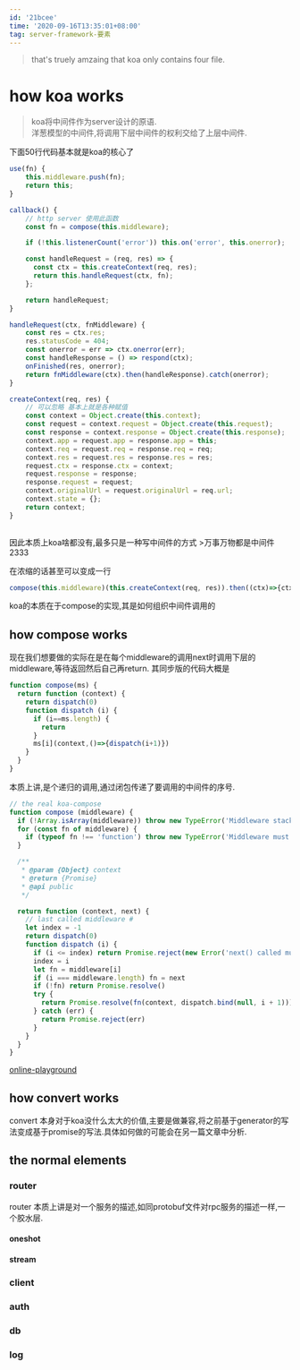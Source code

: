 ```yaml
---
id: '21bcee'
time: '2020-09-16T13:35:01+08:00'
tag: server-framework-要素
---
```

> that's truely amzaing that koa only contains four file.
# how koa works
> koa将中间件作为server设计的原语.  
> 洋葱模型的中间件,将调用下层中间件的权利交给了上层中间件.  

下面50行代码基本就是koa的核心了
```js
use(fn) {
    this.middleware.push(fn);
    return this;
}

callback() {
    // http server 使用此函数
    const fn = compose(this.middleware);

    if (!this.listenerCount('error')) this.on('error', this.onerror);

    const handleRequest = (req, res) => {
      const ctx = this.createContext(req, res);
      return this.handleRequest(ctx, fn);
    };

    return handleRequest;
}

handleRequest(ctx, fnMiddleware) {
    const res = ctx.res;
    res.statusCode = 404;
    const onerror = err => ctx.onerror(err);
    const handleResponse = () => respond(ctx);
    onFinished(res, onerror);
    return fnMiddleware(ctx).then(handleResponse).catch(onerror);
}

createContext(req, res) {
    // 可以忽略 基本上就是各种赋值
    const context = Object.create(this.context);
    const request = context.request = Object.create(this.request);
    const response = context.response = Object.create(this.response);
    context.app = request.app = response.app = this;
    context.req = request.req = response.req = req;
    context.res = request.res = response.res = res;
    request.ctx = response.ctx = context;
    request.response = response;
    response.request = request;
    context.originalUrl = request.originalUrl = req.url;
    context.state = {};
    return context;
}
  

```
因此本质上koa啥都没有,最多只是一种写中间件的方式 >万事万物都是中间件 2333

在浓缩的话甚至可以变成一行
```js
compose(this.middleware)(this.createContext(req, res)).then((ctx)=>{ctx.res.send(ctx.body)})
```
koa的本质在于compose的实现,其是如何组织中间件调用的
## how compose works
现在我们想要做的实际在是在每个middleware的调用next时调用下层的middleware,等待返回然后自己再return. 其同步版的代码大概是
```js
function compose(ms) {
  return function (context) {
    return dispatch(0)
    function dispatch (i) {
      if (i==ms.length) {
        return 
      }
      ms[i](context,()=>{dispatch(i+1)})
    }
  }
}
```
本质上讲,是个递归的调用,通过闭包传递了要调用的中间件的序号.
```js
// the real koa-compose
function compose (middleware) {
  if (!Array.isArray(middleware)) throw new TypeError('Middleware stack must be an array!')
  for (const fn of middleware) {
    if (typeof fn !== 'function') throw new TypeError('Middleware must be composed of functions!')
  }

  /**
   * @param {Object} context
   * @return {Promise}
   * @api public
   */

  return function (context, next) {
    // last called middleware #
    let index = -1
    return dispatch(0)
    function dispatch (i) {
      if (i <= index) return Promise.reject(new Error('next() called multiple times'))
      index = i
      let fn = middleware[i]
      if (i === middleware.length) fn = next
      if (!fn) return Promise.resolve()
      try {
        return Promise.resolve(fn(context, dispatch.bind(null, i + 1)));
      } catch (err) {
        return Promise.reject(err)
      }
    }
  }
}
```
[online-playground](https://playcode.io/672763)

## how convert works
convert 本身对于koa没什么太大的价值,主要是做兼容,将之前基于generator的写法变成基于promise的写法.具体如何做的可能会在另一篇文章中分析.

## the normal elements
### router
router 本质上讲是对一个服务的描述,如同protobuf文件对rpc服务的描述一样,一个胶水层.
#### oneshot
#### stream
### client
### auth

### db

### log
